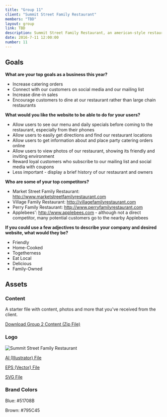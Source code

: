 ```yaml
---
title: "Group 11"
client: "Summit Street Family Restaurant"
members: "TBD"
layout: group
link: TBD
description: Summit Street Family Restaurant, an american-style restaurant in Kent, OH known for their family-friendly atmosphere and reasonable prices.
date: 2016-7-11 12:00:00
number: 11
---
```


## Goals

**What are your top goals as a business this year?**

* Increase catering orders
* Connect with our customers on social media and our mailing list
* Increase dine-in sales
* Encourage customers to dine at our restaurant rather than large chain restaurants

**What would you like the website to be able to do for your users?**

* Allow users to see our menu and daily specials before coming to the restaurant, especially from their phones
* Allow users to easily get directions and find our restaurant locations
* Allow users to get information about and place party catering orders online
* Allow users to view photos of our restaurant, showing its friendly and inviting environment
* Reward loyal customers who subscribe to our mailing list and social media with coupons
* Less important - display a brief history of our restaurant and owners

**Who are some of your top competitors?**

* Market Street Family Restaurant: http://www.marketstreetfamilyrestaurant.com
* Village Family Restaurant: http://villagefamilyrestaurant.com
* Perry Family Restaurant: http://www.perryfamilyrestaurant.com
* Applebees': http://www.applebees.com - although not a direct competitor, many potential customers go to the nearby Applebees

**If you could use a few adjectives to describe your company and desired website, what would they be?**

* Friendly
* Home-Cooked
* Togetherness
* Eat Local
* Delicious
* Family-Owned

<!--http://evesbridalwear.co.za/product/prina/-->

## Assets

### Content

A starter file with content, photos and more that you've received from the client.  

<a href="/class/groups/assets/group2/Group-2-Content.zip">Download Group 2 Content (Zip File)</a>

### Logo
<img src="/class/groups/assets/group2/summitst.svg" alt="Summit Street Family Restaurant" />

<a href="/class/groups/assets/group2/summitst.ai">AI (Illustrator) File</a>

<a href="/class/groups/assets/group2/summitst.eps">EPS (Vector) File</a>

<a href="/class/groups/assets/group2/summitst.svg">SVG File</a>

### Brand Colors

Blue: #51708B

Brown: #795C45
